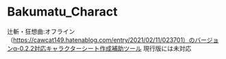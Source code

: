 # Bakumatu_Charact
辻斬・狂想曲:オフライン（https://cawcat149.hatenablog.com/entry/2021/02/11/023701）のバージョンα-0.2.2対応キャラクターシート作成補助ツール
現行版には未対応
